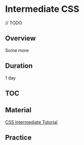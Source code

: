 # Intermediate CSS

// TODO

## Overview

Some more

## Duration

1 day

## TOC

## Material

[CSS Intermediate Tutorial](https://htmldog.com/guides/css/intermediate/)

## Practice
